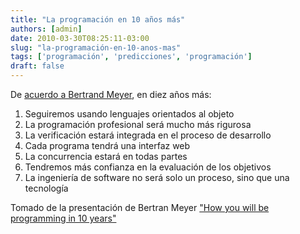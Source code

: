 ```yaml
---
title: "La programación en 10 años más"
authors: [admin]
date: 2010-03-30T08:25:11-03:00
slug: "la-programación-en-10-anos-mas"
tags: ['programación', 'predicciones', 'programación']
draft: false
---
```

 
De [acuerdo a Bertrand Meyer](http://bertrandmeyer.com/2010/03/29/verification-as-a-matter-of-course/),
en diez años más:

1.  Seguiremos usando lenguajes orientados al objeto
2.  La programación profesional será mucho más rigurosa
3.  La verificación estará integrada en el proceso de desarrollo
4.  Cada programa tendrá una interfaz web
5.  La concurrencia estará en todas partes
6.  Tendremos más confianza en la evaluación de los objetivos
7.  La ingeniería de software no será solo un proceso, sino que una
    tecnología

Tomado de la presentación de Bertran Meyer
["How you will be programming in 10 years"](http://se.ethz.ch/~meyer/publications/methodology/programming-10years-sierre.pdf)
